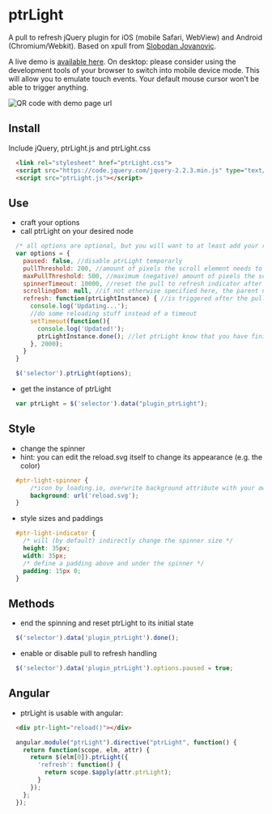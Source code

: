 # ptrLight

A pull to refresh jQuery plugin for iOS (mobile Safari, WebView) and Android (Chromium/Webkit). Based on xpull from [Slobodan Jovanovic](https://github.com/sjovanovic/xpull).

A live demo is [available here](http://aurasalexander.github.io/demo.html). On desktop: please consider using the development tools of your browser to switch into mobile device mode. This will allow you to emulate touch events. Your default mouse cursor won't be able to trigger anything.

![QR code with demo page url](http://aurasalexander.github.io/github_io_ptrLight.png)

## Install

Include jQuery, ptrLight.js and ptrLight.css

```html
  <link rel="stylesheet" href="ptrLight.css">
  <script src="https://code.jquery.com/jquery-2.2.3.min.js" type="text/javascript"></script>
  <script src="ptrLight.js"></script>
```

## Use

- craft your options
- call ptrLight on your desired node

```javascript
  /* all options are optional, but you will want to at least add your refresh() handler */
  var options = {
    paused: false, //disable ptrLight temporarly
    pullThreshold: 200, //amount of pixels the scroll element needs to get pulled down by in order to execute the pull to refresh 'refresh()' function on drag stop
    maxPullThreshold: 500, //maximum (negative) amount of pixels the scroll element will be allowed to scroll down by
    spinnerTimeout: 10000, //reset the pull to refresh indicator after this amount of time
    scrollingDom: null, //if not otherwise specified here, the parent node of your selected element is assumed as the scroll element of your page
    refresh: function(ptrLightInstance) { //is triggered after the pullThreshold is exceeded
      console.log('Updating...');
      //do some reloading stuff instead of a timeout
      setTimeout(function(){
        console.log('Updated!');
        ptrLightInstance.done(); //let ptrLight know that you have finished reloading your data
      }, 2000);
    }
  }

  $('selector').ptrLight(options);
```

- get the instance of ptrLight

```javascript
  var ptrLight = $('selector').data("plugin_ptrLight");
```

## Style

- change the spinner
- hint: you can edit the reload.svg itself to change its appearance (e.g. the color)

```css
  #ptr-light-spinner {
      /*icon by loading.io, overwrite background attribute with your own loading indicator if you want*/
      background: url('reload.svg');
  }
```

- style sizes and paddings

```css
  #ptr-light-indicator {
    /* will (by default) indirectly change the spinner size */
    height: 35px;
    width: 35px;
    /* define a padding above and under the spinner */
    padding: 15px 0;
  }
```

## Methods

- end the spinning and reset ptrLight to its initial state

```javascript
  $('selector').data('plugin_ptrLight').done();
```

- enable or disable pull to refresh handling

```javascript
  $('selector').data('plugin_ptrLight').options.paused = true;
```

## Angular

- ptrLight is usable with angular:

```html
  <div ptr-light="reload()"></div>
```

```javascript
  angular.module("ptrLight").directive("ptrLight", function() {
    return function(scope, elm, attr) {
      return $(elm[0]).ptrLight({
        'refresh': function() {
          return scope.$apply(attr.ptrLight);
        }
      });
    };
  });
```
